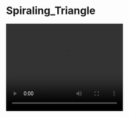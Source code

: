 # Spiraling_Triangle
<video width="320" height="240" controls>
  <source src="https://github.com/RishavMishraRM/Spiraling_Triangle/blob/main/git.mp4" type="video/mp4">
</video>
